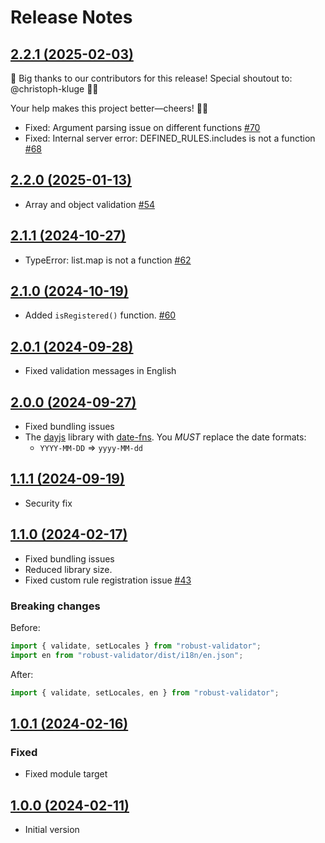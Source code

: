 # Release Notes

## [2.2.1 (2025-02-03)](https://github.com/axe-api/axe-api/compare/2.2.1...2.2.0)

🎉 Big thanks to our contributors for this release!
Special shoutout to: @christoph-kluge 🚀👏

Your help makes this project better—cheers! 🎩✨

- Fixed: Argument parsing issue on different functions [#70](https://github.com/axe-api/validator/issues/70)
- Fixed: Internal server error: DEFINED_RULES.includes is not a function [#68](https://github.com/axe-api/validator/issues/68)

## [2.2.0 (2025-01-13)](https://github.com/axe-api/axe-api/compare/2.2.0...2.2.1)

- Array and object validation [#54](https://github.com/axe-api/validator/issues/54)

## [2.1.1 (2024-10-27)](https://github.com/axe-api/axe-api/compare/2.1.1...2.1.0)

- TypeError: list.map is not a function [#62](https://github.com/axe-api/validator/issues/62)

## [2.1.0 (2024-10-19)](https://github.com/axe-api/axe-api/compare/2.1.0...2.0.1)

- Added `isRegistered()` function. [#60](https://github.com/axe-api/validator/issues/60)

## [2.0.1 (2024-09-28)](https://github.com/axe-api/axe-api/compare/2.0.1...2.0.0)

- Fixed validation messages in English

## [2.0.0 (2024-09-27)](https://github.com/axe-api/axe-api/compare/2.0.0...1.1.1)

- Fixed bundling issues
- The [dayjs](https://day.js.org) library with [date-fns](https://date-fns.org). You _MUST_ replace the date formats:
  - `YYYY-MM-DD` => `yyyy-MM-dd`

## [1.1.1 (2024-09-19)](https://github.com/axe-api/axe-api/compare/1.1.1...1.1.0)

- Security fix

## [1.1.0 (2024-02-17)](https://github.com/axe-api/axe-api/compare/1.1.0...1.0.1)

- Fixed bundling issues
- Reduced library size.
- Fixed custom rule registration issue [#43](https://github.com/axe-api/validator/issues/43)

### Breaking changes

Before:

```ts
import { validate, setLocales } from "robust-validator";
import en from "robust-validator/dist/i18n/en.json";
```

After:

```ts
import { validate, setLocales, en } from "robust-validator";
```

## [1.0.1 (2024-02-16)](https://github.com/axe-api/axe-api/compare/1.0.1...1.0.0)

### Fixed

- Fixed module target

## [1.0.0 (2024-02-11)](https://github.com/axe-api/axe-api/compare/1.0.0...1.0.0)

- Initial version
